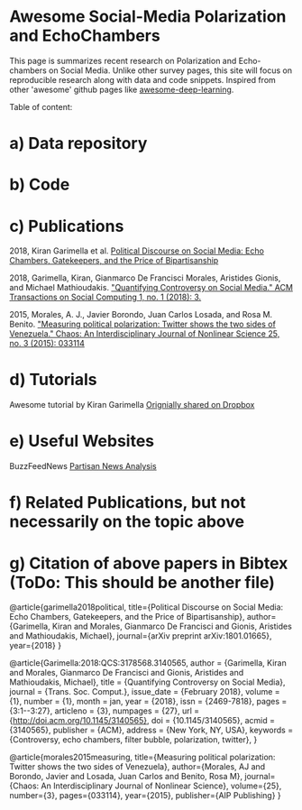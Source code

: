 # Awesome Social-Media Polarization and EchoChambers

This page is summarizes recent research on Polarization and Echo-chambers on Social Media. Unlike other survey pages, this site will focus on reproducible research along with data and code snippets. Inspired from other 'awesome' github pages like [awesome-deep-learning](https://github.com/ChristosChristofidis/awesome-deep-learning).

Table of content:

# a) Data repository 

# b) Code

# c) Publications
2018, Kiran Garimella et al. [Political Discourse on Social Media: Echo Chambers, Gatekeepers, and the Price of Bipartisanship](https://arxiv.org/pdf/1801.01665.pdf)

2018, Garimella, Kiran, Gianmarco De Francisci Morales, Aristides Gionis, and Michael Mathioudakis. ["Quantifying Controversy on Social Media." ACM Transactions on Social Computing 1, no. 1 (2018): 3.](https://dl.acm.org/citation.cfm?id=3140565)

2015, Morales, A. J., Javier Borondo, Juan Carlos Losada, and Rosa M. Benito. ["Measuring political polarization: Twitter shows the two sides of Venezuela." Chaos: An Interdisciplinary Journal of Nonlinear Science 25, no. 3 (2015): 033114](https://arxiv.org/pdf/1505.04095.pdf)

# d) Tutorials
Awesome tutorial by Kiran  Garimella [Orignially shared on Dropbox](https://www.dropbox.com/s/labk5uu6e2j407h/Polarization%20on%20Social%20Media.pptx?dl=0#)


# e) Useful Websites
BuzzFeedNews [Partisan News Analysis](https://github.com/BuzzFeedNews/2017-08-partisan-sites-and-facebook-pages) 

# f) Related Publications, but not necessarily on the topic above

# g) Citation of above papers in Bibtex (ToDo: This should be another file)
@article{garimella2018political,
  title={Political Discourse on Social Media: Echo Chambers, Gatekeepers, and the Price of Bipartisanship},
  author={Garimella, Kiran and Morales, Gianmarco De Francisci and Gionis, Aristides and Mathioudakis, Michael},
  journal={arXiv preprint arXiv:1801.01665},
  year={2018}
}


@article{Garimella:2018:QCS:3178568.3140565,
 author = {Garimella, Kiran and Morales, Gianmarco De Francisci and Gionis, Aristides and Mathioudakis, Michael},
 title = {Quantifying Controversy on Social Media},
 journal = {Trans. Soc. Comput.},
 issue_date = {February 2018},
 volume = {1},
 number = {1},
 month = jan,
 year = {2018},
 issn = {2469-7818},
 pages = {3:1--3:27},
 articleno = {3},
 numpages = {27},
 url = {http://doi.acm.org/10.1145/3140565},
 doi = {10.1145/3140565},
 acmid = {3140565},
 publisher = {ACM},
 address = {New York, NY, USA},
 keywords = {Controversy, echo chambers, filter bubble, polarization, twitter},
} 

@article{morales2015measuring,
  title={Measuring political polarization: Twitter shows the two sides of Venezuela},
  author={Morales, AJ and Borondo, Javier and Losada, Juan Carlos and Benito, Rosa M},
  journal={Chaos: An Interdisciplinary Journal of Nonlinear Science},
  volume={25},
  number={3},
  pages={033114},
  year={2015},
  publisher={AIP Publishing}
}
